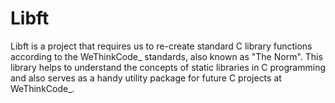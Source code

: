 # Libft

Libft is a project that requires us to re-create standard C library functions according to the WeThinkCode_ standards, also known as "The Norm". This library helps to understand the concepts of static libraries in C programming and also serves as a handy utility package for future C projects at WeThinkCode_.



